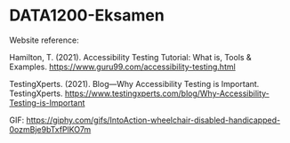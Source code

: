 # DATA1200-Eksamen

Website reference:

Hamilton, T. (2021). Accessibility Testing Tutorial: What is, Tools & Examples. https://www.guru99.com/accessibility-testing.html


TestingXperts. (2021). Blog—Why Accessibility Testing is Important. TestingXperts. https://www.testingxperts.com/blog/Why-Accessibility-Testing-is-Important







GIF:
https://giphy.com/gifs/IntoAction-wheelchair-disabled-handicapped-0ozmBje9bTxfPlKO7m 